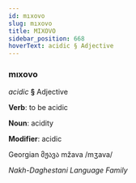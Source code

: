 ```yaml
---
id: mıxovo
slug: mıxovo
title: MIXOVO
sidebar_position: 668
hoverText: acidic § Adjective
---
```


### mıxovo

*acidic* **§** Adjective

**Verb**: to be acidic

**Noun**: acidity

**Modifier**: acidic

Georgian მჟავა mžava /mʒava/

*Nakh-Daghestani Language Family*